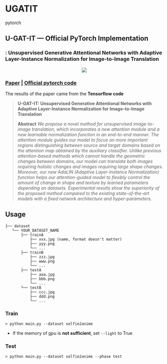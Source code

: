 # UGATIT
pytorch

## U-GAT-IT &mdash; Official PyTorch Implementation
### : Unsupervised Generative Attentional Networks with Adaptive Layer-Instance Normalization for Image-to-Image Translation

<div align="center">
  <img src="./assets/teaser.png">
</div>

### [Paper](https://arxiv.org/abs/1907.10830) | [Official pytorch code](https://github.com/znxlwm/UGATIT-pytorch)
The results of the paper came from the **Tensorflow code**


> **U-GAT-IT: Unsupervised Generative Attentional Networks with Adaptive Layer-Instance Normalization for Image-to-Image Translation**<br>
>
> **Abstract** *We propose a novel method for unsupervised image-to-image translation, which incorporates a new attention module and a new learnable normalization function in an end-to-end manner. The attention module guides our model to focus on more important regions distinguishing between source and target domains based on the attention map obtained by the auxiliary classifier. Unlike previous attention-based methods which cannot handle the geometric changes between domains, our model can translate both images requiring holistic changes and images requiring large shape changes. Moreover, our new AdaLIN (Adaptive Layer-Instance Normalization) function helps our attention-guided model to flexibly control the amount of change in shape and texture by learned parameters depending on datasets. Experimental results show the superiority of the proposed method compared to the existing state-of-the-art models with a fixed network architecture and hyper-parameters.*

## Usage
```
├── dataset
   └── YOUR_DATASET_NAME
       ├── trainA
           ├── xxx.jpg (name, format doesn't matter)
           ├── yyy.png
           └── ...
       ├── trainB
           ├── zzz.jpg
           ├── www.png
           └── ...
       ├── testA
           ├── aaa.jpg
           ├── bbb.png
           └── ...
       └── testB
           ├── ccc.jpg
           ├── ddd.png
           └── ...
```

### Train
```
> python main.py --dataset selfie2anime
```
* If the memory of gpu is **not sufficient**, set `--light` to True

### Test
```
> python main.py --dataset selfie2anime --phase test
```
